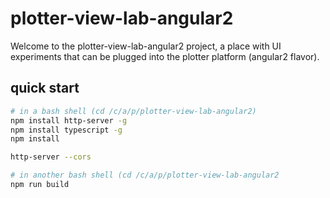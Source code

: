 # plotter-view-lab-angular2

Welcome to the plotter-view-lab-angular2 project, a place with UI experiments that can be plugged into the plotter platform (angular2 flavor).

## quick start

```bash
# in a bash shell (cd /c/a/p/plotter-view-lab-angular2)
npm install http-server -g
npm install typescript -g
npm install

http-server --cors

# in another bash shell (cd /c/a/p/plotter-view-lab-angular2
npm run build
```
